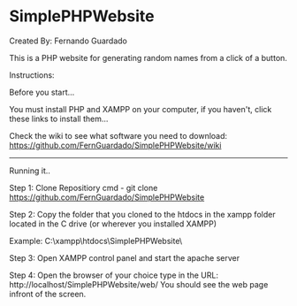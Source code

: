 # SimplePHPWebsite

Created By: Fernando Guardado

This is a PHP website for generating random names from a click of a button.

Instructions:

Before you start...

You must install PHP and XAMPP on your computer,
if you haven't, click these links to install them...

Check the wiki to see what software you need to download:
https://github.com/FernGuardado/SimplePHPWebsite/wiki

_________________________________________________________________________________
Running it..

Step 1:
Clone Repositiory
cmd - git clone https://github.com/FernGuardado/SimplePHPWebsite

Step 2: 
Copy the folder that you cloned to the htdocs in the xampp folder
located in the C drive (or wherever you installed XAMPP)

Example:
C:\xampp\htdocs\SimplePHPWebsite\

Step 3:
Open XAMPP control panel and start the apache server

Step 4:
Open the browser of your choice type in the URL: http://localhost/SimplePHPWebsite/web/
You should see the web page infront of the screen.







